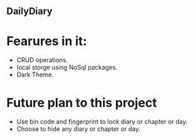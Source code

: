 ## DailyDiary
# Fearures in it:
- CRUD operations.
- local storge using NoSql packages.
- Dark Theme.

# Future plan to this project
- Use bin code and fingerprint to lock diary or chapter or day.
- Choose to hide any diary or chapter or day. 

